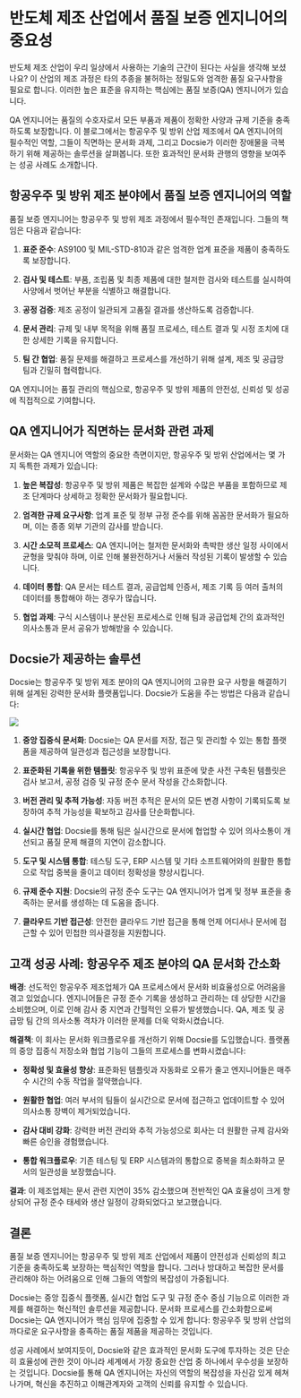 # 반도체 제조 산업에서 품질 보증 엔지니어의 중요성

반도체 제조 산업이 우리 일상에서 사용하는 기술의 근간이 된다는 사실을 생각해 보셨나요? 이 산업의 제조 과정은 타의 추종을 불허하는 정밀도와 엄격한 품질 요구사항을 필요로 합니다. 이러한 높은 표준을 유지하는 핵심에는 품질 보증(QA) 엔지니어가 있습니다.

QA 엔지니어는 품질의 수호자로서 모든 부품과 제품이 정확한 사양과 규제 기준을 충족하도록 보장합니다. 이 블로그에서는 항공우주 및 방위 산업 제조에서 QA 엔지니어의 필수적인 역할, 그들이 직면하는 문서화 과제, 그리고 Docsie가 이러한 장애물을 극복하기 위해 제공하는 솔루션을 살펴봅니다. 또한 효과적인 문서화 관행의 영향을 보여주는 성공 사례도 소개합니다.

## 항공우주 및 방위 제조 분야에서 품질 보증 엔지니어의 역할

품질 보증 엔지니어는 항공우주 및 방위 제조 과정에서 필수적인 존재입니다. 그들의 책임은 다음과 같습니다:

1. **표준 준수**: AS9100 및 MIL-STD-810과 같은 엄격한 업계 표준을 제품이 충족하도록 보장합니다.

2. **검사 및 테스트**: 부품, 조립품 및 최종 제품에 대한 철저한 검사와 테스트를 실시하여 사양에서 벗어난 부분을 식별하고 해결합니다.

3. **공정 검증**: 제조 공정이 일관되게 고품질 결과를 생산하도록 검증합니다.

4. **문서 관리**: 규제 및 내부 목적을 위해 품질 프로세스, 테스트 결과 및 시정 조치에 대한 상세한 기록을 유지합니다.

5. **팀 간 협업**: 품질 문제를 해결하고 프로세스를 개선하기 위해 설계, 제조 및 공급망 팀과 긴밀히 협력합니다.

QA 엔지니어는 품질 관리의 핵심으로, 항공우주 및 방위 제품의 안전성, 신뢰성 및 성공에 직접적으로 기여합니다.

## QA 엔지니어가 직면하는 문서화 관련 과제

문서화는 QA 엔지니어 역할의 중요한 측면이지만, 항공우주 및 방위 산업에서는 몇 가지 독특한 과제가 있습니다:

1. **높은 복잡성**: 항공우주 및 방위 제품은 복잡한 설계와 수많은 부품을 포함하므로 제조 단계마다 상세하고 정확한 문서화가 필요합니다.

2. **엄격한 규제 요구사항**: 업계 표준 및 정부 규정 준수를 위해 꼼꼼한 문서화가 필요하며, 이는 종종 외부 기관의 감사를 받습니다.

3. **시간 소모적 프로세스**: QA 엔지니어는 철저한 문서화와 촉박한 생산 일정 사이에서 균형을 맞춰야 하며, 이로 인해 불완전하거나 서둘러 작성된 기록이 발생할 수 있습니다.

4. **데이터 통합**: QA 문서는 테스트 결과, 공급업체 인증서, 제조 기록 등 여러 출처의 데이터를 통합해야 하는 경우가 많습니다.

5. **협업 과제**: 구식 시스템이나 분산된 프로세스로 인해 팀과 공급업체 간의 효과적인 의사소통과 문서 공유가 방해받을 수 있습니다.

## Docsie가 제공하는 솔루션

Docsie는 항공우주 및 방위 제조 분야의 QA 엔지니어의 고유한 요구 사항을 해결하기 위해 설계된 강력한 문서화 플랫폼입니다. Docsie가 도움을 주는 방법은 다음과 같습니다:

![](https://cdn.docsie.io/workspace_PxAvC1Uenuc7ad6H3/doc_wn84Jkoc6hIMTO2eE/file_0Bl2iGpd4lf0mcQ9c/image_1e00e3ef-745b-8704-193b-c9a265d17c39.jpg)

1. **중앙 집중식 문서화**: Docsie는 QA 문서를 저장, 접근 및 관리할 수 있는 통합 플랫폼을 제공하여 일관성과 접근성을 보장합니다.

2. **표준화된 기록을 위한 템플릿**: 항공우주 및 방위 표준에 맞춘 사전 구축된 템플릿은 검사 보고서, 공정 검증 및 규정 준수 문서 작성을 간소화합니다.

3. **버전 관리 및 추적 가능성**: 자동 버전 추적은 문서의 모든 변경 사항이 기록되도록 보장하여 추적 가능성을 확보하고 감사를 단순화합니다.

4. **실시간 협업**: Docsie를 통해 팀은 실시간으로 문서에 협업할 수 있어 의사소통이 개선되고 품질 문제 해결의 지연이 감소합니다.

5. **도구 및 시스템 통합**: 테스팅 도구, ERP 시스템 및 기타 소프트웨어와의 원활한 통합으로 작업 중복을 줄이고 데이터 정확성을 향상시킵니다.

6. **규제 준수 지원**: Docsie의 규정 준수 도구는 QA 엔지니어가 업계 및 정부 표준을 충족하는 문서를 생성하는 데 도움을 줍니다.

7. **클라우드 기반 접근성**: 안전한 클라우드 기반 접근을 통해 언제 어디서나 문서에 접근할 수 있어 민첩한 의사결정을 지원합니다.

## 고객 성공 사례: 항공우주 제조 분야의 QA 문서화 간소화

**배경**: 선도적인 항공우주 제조업체가 QA 프로세스에서 문서화 비효율성으로 어려움을 겪고 있었습니다. 엔지니어들은 규정 준수 기록을 생성하고 관리하는 데 상당한 시간을 소비했으며, 이로 인해 감사 중 지연과 간헐적인 오류가 발생했습니다. QA, 제조 및 공급망 팀 간의 의사소통 격차가 이러한 문제를 더욱 악화시켰습니다.

**해결책**: 이 회사는 문서화 워크플로우를 개선하기 위해 Docsie를 도입했습니다. 플랫폼의 중앙 집중식 저장소와 협업 기능이 그들의 프로세스를 변화시켰습니다:

* **정확성 및 효율성 향상**: 표준화된 템플릿과 자동화로 오류가 줄고 엔지니어들은 매주 수 시간의 수동 작업을 절약했습니다.

* **원활한 협업**: 여러 부서의 팀들이 실시간으로 문서에 접근하고 업데이트할 수 있어 의사소통 장벽이 제거되었습니다.

* **감사 대비 강화**: 강력한 버전 관리와 추적 가능성으로 회사는 더 원활한 규제 감사와 빠른 승인을 경험했습니다.

* **통합 워크플로우**: 기존 테스팅 및 ERP 시스템과의 통합으로 중복을 최소화하고 문서의 일관성을 보장했습니다.

**결과**: 이 제조업체는 문서 관련 지연이 35% 감소했으며 전반적인 QA 효율성이 크게 향상되어 규정 준수 태세와 생산 일정이 강화되었다고 보고했습니다.

## 결론

품질 보증 엔지니어는 항공우주 및 방위 제조 산업에서 제품이 안전성과 신뢰성의 최고 기준을 충족하도록 보장하는 핵심적인 역할을 합니다. 그러나 방대하고 복잡한 문서를 관리해야 하는 어려움으로 인해 그들의 역할의 복잡성이 가중됩니다.

Docsie는 중앙 집중식 플랫폼, 실시간 협업 도구 및 규정 준수 중심 기능으로 이러한 과제를 해결하는 혁신적인 솔루션을 제공합니다. 문서화 프로세스를 간소화함으로써 Docsie는 QA 엔지니어가 핵심 임무에 집중할 수 있게 합니다: 항공우주 및 방위 산업의 까다로운 요구사항을 충족하는 품질 제품을 제공하는 것입니다.

성공 사례에서 보여지듯이, Docsie와 같은 효과적인 문서화 도구에 투자하는 것은 단순히 효율성에 관한 것이 아니라 세계에서 가장 중요한 산업 중 하나에서 우수성을 보장하는 것입니다. Docsie를 통해 QA 엔지니어는 자신의 역할의 복잡성을 자신감 있게 헤쳐 나가며, 혁신을 추진하고 이해관계자와 고객의 신뢰를 유지할 수 있습니다.